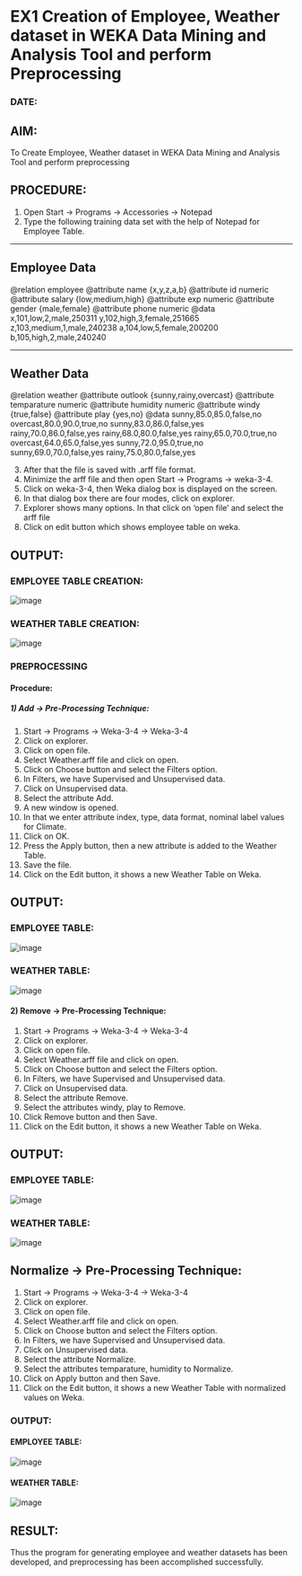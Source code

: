 # EX1 Creation of Employee, Weather dataset in WEKA Data Mining and Analysis Tool and perform Preprocessing
### DATE: 
## AIM: 
  To Create Employee, Weather dataset in WEKA Data Mining and Analysis Tool and perform preprocessing
## PROCEDURE: 
1) Open Start -> Programs -> Accessories -> Notepad
2) Type the following training data set with the help of Notepad for Employee Table.


--------------
Employee Data
---------------
@relation employee
@attribute name {x,y,z,a,b}
@attribute id numeric
@attribute salary {low,medium,high}
@attribute exp numeric
@attribute gender {male,female}
@attribute phone numeric
@data
x,101,low,2,male,250311
y,102,high,3,female,251665
z,103,medium,1,male,240238
a,104,low,5,female,200200
b,105,high,2,male,240240

--------------
Weather Data
---------------
@relation weather
@attribute outlook {sunny,rainy,overcast}
@attribute temparature numeric
@attribute humidity numeric
@attribute windy {true,false}
@attribute play {yes,no}
@data
sunny,85.0,85.0,false,no
overcast,80.0,90.0,true,no
sunny,83.0,86.0,false,yes
rainy,70.0,86.0,false,yes
rainy,68.0,80.0,false,yes
rainy,65.0,70.0,true,no
overcast,64.0,65.0,false,yes
sunny,72.0,95.0,true,no
sunny,69.0,70.0,false,yes
rainy,75.0,80.0,false,yes

3) After that the file is saved with .arff file format.
4) Minimize the arff file and then open Start -> Programs -> weka-3-4.
5) Click on weka-3-4, then Weka dialog box is displayed on the screen.
6) In that dialog box there are four modes, click on explorer.
7) Explorer shows many options. In that click on ‘open file’ and select the arff file
8) Click on edit button which shows employee table on weka.

## OUTPUT:
### EMPLOYEE TABLE CREATION:
![image](https://github.com/user-attachments/assets/30d611bd-4d2b-4d4b-b875-9fe6d679528f)
### WEATHER TABLE CREATION:
![image](https://github.com/user-attachments/assets/14c34161-543d-42c5-b6a4-d398f1218753)




### PREPROCESSING
#### Procedure:
##### 1) Add -> Pre-Processing Technique:
1) Start -> Programs -> Weka-3-4 -> Weka-3-4
2) Click on explorer.
3) Click on open file.
4) Select Weather.arff file and click on open.
5) Click on Choose button and select the Filters option.
6) In Filters, we have Supervised and Unsupervised data.
7) Click on Unsupervised data.
8) Select the attribute Add.
9) A new window is opened.
10) In that we enter attribute index, type, data format, nominal label values for Climate.
11) Click on OK.
12) Press the Apply button, then a new attribute is added to the Weather Table.
13) Save the file.
14) Click on the Edit button, it shows a new Weather Table on Weka.

## OUTPUT:
### EMPLOYEE TABLE:
![image](https://github.com/user-attachments/assets/4588b5f8-39f0-4b13-b8b7-e9c9ce538b78)
### WEATHER TABLE:
![image](https://github.com/user-attachments/assets/ace0ae7e-1379-49d2-a085-b4626b521e59)



#### 2) Remove -> Pre-Processing Technique:

1) Start -> Programs -> Weka-3-4 -> Weka-3-4
2) Click on explorer.
3) Click on open file.
4) Select Weather.arff file and click on open.
5) Click on Choose button and select the Filters option.
6) In Filters, we have Supervised and Unsupervised data.
7) Click on Unsupervised data.
8) Select the attribute Remove.
9) Select the attributes windy, play to Remove.
10) Click Remove button and then Save.
11) Click on the Edit button, it shows a new Weather Table on Weka.

## OUTPUT:
### EMPLOYEE TABLE:
![image](https://github.com/user-attachments/assets/4059ee9b-8fa0-4e29-890b-8226e1410375)
### WEATHER TABLE:
![image](https://github.com/user-attachments/assets/34bbfc73-fa12-4fea-a924-46dd34fabd5a)



## Normalize -> Pre-Processing Technique:

1) Start -> Programs -> Weka-3-4 -> Weka-3-4
2) Click on explorer.
3) Click on open file.
4) Select Weather.arff file and click on open.
5) Click on Choose button and select the Filters option.
6) In Filters, we have Supervised and Unsupervised data.
7) Click on Unsupervised data.
8) Select the attribute Normalize.
9) Select the attributes temparature, humidity to Normalize.
10) Click on Apply button and then Save.
11) Click on the Edit button, it shows a new Weather Table with normalized values on Weka.

### OUTPUT:
#### EMPLOYEE TABLE:
![image](https://github.com/user-attachments/assets/1357dc95-87cb-48ee-8ac9-27dcd548ea25)
#### WEATHER TABLE:
![image](https://github.com/user-attachments/assets/5eab7a98-8301-4add-95cd-61b9a164388a)


## RESULT: 
  Thus the program for generating employee and weather datasets has been developed, and preprocessing has been accomplished successfully.
